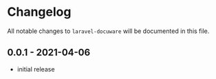 # Changelog

All notable changes to `laravel-docuware` will be documented in this file.

## 0.0.1 - 2021-04-06

- initial release
